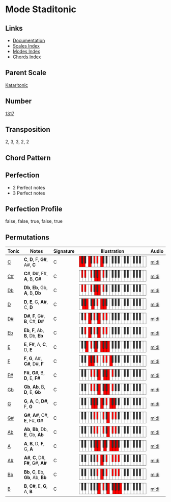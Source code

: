 # Mode Staditonic

## Links

- [Documentation](README.md)
- [Scales Index](Scales.md)
- [Modes Index](Modes.md)
- [Chords Index](Chords.md)

## Parent Scale

[Kataritonic](ScaleKataritonic.md)

## Number

[1317](https://ianring.com/musictheory/scales/1317)

## Transposition

2, 3, 3, 2, 2

## Chord Pattern



## Perfection

- 2 Perfect notes
- 3 Perfect notes

## Perfection Profile

false, false, true, false, true

## Permutations

| Tonic | Notes | Signature | Illustration | Audio |
|-------|-------|-----------|--------------|-------|
| [C](ModeCNaturalStaditonic.md) | **C**, **D**, F, **G#**, A#, **C** | C | ![CNaturalStaditonic](ModeCNaturalStaditonic.png) | [midi](https://github.com/edipermadi/music/blob/main/docs/ModeCNaturalStaditonic.mid?raw=true) |
| [C#](ModeCSharpStaditonic.md) | **C#**, **D#**, F#, **A**, B, **C#** | C | ![CSharpStaditonic](ModeCSharpStaditonic.png) | [midi](https://github.com/edipermadi/music/blob/main/docs/ModeCSharpStaditonic.mid?raw=true) |
| [Db](ModeDFlatStaditonic.md) | **Db**, **Eb**, Gb, **A**, B, **Db** | C | ![DFlatStaditonic](ModeDFlatStaditonic.png) | [midi](https://github.com/edipermadi/music/blob/main/docs/ModeDFlatStaditonic.mid?raw=true) |
| [D](ModeDNaturalStaditonic.md) | **D**, **E**, G, **A#**, C, **D** | C | ![DNaturalStaditonic](ModeDNaturalStaditonic.png) | [midi](https://github.com/edipermadi/music/blob/main/docs/ModeDNaturalStaditonic.mid?raw=true) |
| [D#](ModeDSharpStaditonic.md) | **D#**, **F**, G#, **B**, C#, **D#** | C | ![DSharpStaditonic](ModeDSharpStaditonic.png) | [midi](https://github.com/edipermadi/music/blob/main/docs/ModeDSharpStaditonic.mid?raw=true) |
| [Eb](ModeEFlatStaditonic.md) | **Eb**, **F**, Ab, **B**, Db, **Eb** | C | ![EFlatStaditonic](ModeEFlatStaditonic.png) | [midi](https://github.com/edipermadi/music/blob/main/docs/ModeEFlatStaditonic.mid?raw=true) |
| [E](ModeENaturalStaditonic.md) | **E**, **F#**, A, **C**, D, **E** | C | ![ENaturalStaditonic](ModeENaturalStaditonic.png) | [midi](https://github.com/edipermadi/music/blob/main/docs/ModeENaturalStaditonic.mid?raw=true) |
| [F](ModeFNaturalStaditonic.md) | **F**, **G**, A#, **C#**, D#, **F** | C | ![FNaturalStaditonic](ModeFNaturalStaditonic.png) | [midi](https://github.com/edipermadi/music/blob/main/docs/ModeFNaturalStaditonic.mid?raw=true) |
| [F#](ModeFSharpStaditonic.md) | **F#**, **G#**, B, **D**, E, **F#** | C | ![FSharpStaditonic](ModeFSharpStaditonic.png) | [midi](https://github.com/edipermadi/music/blob/main/docs/ModeFSharpStaditonic.mid?raw=true) |
| [Gb](ModeGFlatStaditonic.md) | **Gb**, **Ab**, B, **D**, E, **Gb** | C | ![GFlatStaditonic](ModeGFlatStaditonic.png) | [midi](https://github.com/edipermadi/music/blob/main/docs/ModeGFlatStaditonic.mid?raw=true) |
| [G](ModeGNaturalStaditonic.md) | **G**, **A**, C, **D#**, F, **G** | C | ![GNaturalStaditonic](ModeGNaturalStaditonic.png) | [midi](https://github.com/edipermadi/music/blob/main/docs/ModeGNaturalStaditonic.mid?raw=true) |
| [G#](ModeGSharpStaditonic.md) | **G#**, **A#**, C#, **E**, F#, **G#** | C | ![GSharpStaditonic](ModeGSharpStaditonic.png) | [midi](https://github.com/edipermadi/music/blob/main/docs/ModeGSharpStaditonic.mid?raw=true) |
| [Ab](ModeAFlatStaditonic.md) | **Ab**, **Bb**, Db, **E**, Gb, **Ab** | C | ![AFlatStaditonic](ModeAFlatStaditonic.png) | [midi](https://github.com/edipermadi/music/blob/main/docs/ModeAFlatStaditonic.mid?raw=true) |
| [A](ModeANaturalStaditonic.md) | **A**, **B**, D, **F**, G, **A** | C | ![ANaturalStaditonic](ModeANaturalStaditonic.png) | [midi](https://github.com/edipermadi/music/blob/main/docs/ModeANaturalStaditonic.mid?raw=true) |
| [A#](ModeASharpStaditonic.md) | **A#**, **C**, D#, **F#**, G#, **A#** | C | ![ASharpStaditonic](ModeASharpStaditonic.png) | [midi](https://github.com/edipermadi/music/blob/main/docs/ModeASharpStaditonic.mid?raw=true) |
| [Bb](ModeBFlatStaditonic.md) | **Bb**, **C**, Eb, **Gb**, Ab, **Bb** | C | ![BFlatStaditonic](ModeBFlatStaditonic.png) | [midi](https://github.com/edipermadi/music/blob/main/docs/ModeBFlatStaditonic.mid?raw=true) |
| [B](ModeBNaturalStaditonic.md) | **B**, **C#**, E, **G**, A, **B** | C | ![BNaturalStaditonic](ModeBNaturalStaditonic.png) | [midi](https://github.com/edipermadi/music/blob/main/docs/ModeBNaturalStaditonic.mid?raw=true) |
